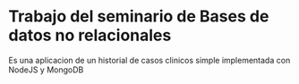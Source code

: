 # Trabajo del seminario de Bases de datos no relacionales

Es una aplicacion de un historial de casos clinicos simple implementada con NodeJS y MongoDB
